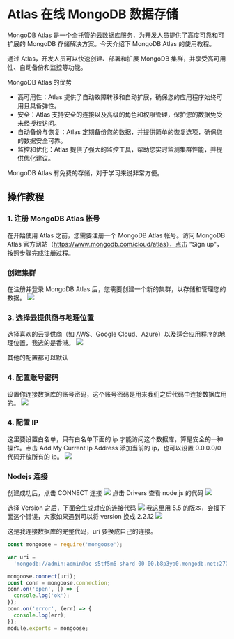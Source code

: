 # Atlas 在线 MongoDB 数据存储

MongoDB Atlas 是一个全托管的云数据库服务，为开发人员提供了高度可靠和可扩展的 MongoDB 存储解决方案。今天介绍下 MongoDB Atlas 的使用教程。

通过 Atlas，开发人员可以快速创建、部署和扩展 MongoDB 集群，并享受高可用性、自动备份和监控等功能。

MongoDB Atlas 的优势

- 高可用性：Atlas 提供了自动故障转移和自动扩展，确保您的应用程序始终可用且具备弹性。
- 安全：Atlas 支持安全的连接以及高级的角色和权限管理，保护您的数据免受未经授权访问。
- 自动备份与恢复：Atlas 定期备份您的数据，并提供简单的恢复选项，确保您的数据安全可靠。
- 监控和优化：Atlas 提供了强大的监控工具，帮助您实时监测集群性能，并提供优化建议。

MongoDB Atlas 有免费的存储，对于学习来说非常方便。

## 操作教程

### 1. 注册 MongoDB Atlas 帐号

在开始使用 Atlas 之前，您需要注册一个 MongoDB Atlas 帐号。访问 MongoDB Atlas 官方网站（https://www.mongodb.com/cloud/atlas），点击 "Sign up"，按照步骤完成注册过程。

### 创建集群

在注册并登录 MongoDB Atlas 后，您需要创建一个新的集群，以存储和管理您的数据。
![](https://assets-1256443293.cos.ap-beijing.myqcloud.com/article/202401031003831.png)

### 3. 选择云提供商与地理位置

选择喜欢的云提供商（如 AWS、Google Cloud、Azure）以及适合应用程序的地理位置，我选的是香港。
![](https://assets-1256443293.cos.ap-beijing.myqcloud.com/article/202401031003824.png)

其他的配置都可以默认

### 4. 配置账号密码

设置你连接数据库的账号密码，这个账号密码是用来我们之后代码中连接数据库用的。
![](https://assets-1256443293.cos.ap-beijing.myqcloud.com/article/202401031003825.png)

### 4. 配置 IP

这里要设置白名单，只有白名单下面的 ip 才能访问这个数据库，算是安全的一种操作。点击 Add My Current Ip Address 添加当前的 ip，也可以设置 0.0.0.0/0 代码开放所有的 ip。
![](https://assets-1256443293.cos.ap-beijing.myqcloud.com/article/202401031003826.png)

### Nodejs 连接

创建成功后，点击 CONNECT 连接
![](https://assets-1256443293.cos.ap-beijing.myqcloud.com/article/202401031003827.png)
点击 Drivers 查看 node.js 的代码
![](https://assets-1256443293.cos.ap-beijing.myqcloud.com/article/202401031003828.png)

选择 Version 之后，下面会生成对应的连接代码
![](https://assets-1256443293.cos.ap-beijing.myqcloud.com/article/202401031003829.png)
我这里用 5.5 的版本，会报下面这个错误，大家如果遇到可以将 version 换成 2.2.12
![](https://assets-1256443293.cos.ap-beijing.myqcloud.com/article/202401031003830.png)

这是我连接数据库的完整代码，uri 要换成自己的连接。

```js
const mongoose = require('mongoose');

var uri =
  'mongodb://admin:admin@ac-s5tf5m6-shard-00-00.b8p3ya0.mongodb.net:27017,ac-s5tf5m6-shard-00-01.b8p3ya0.mongodb.net:27017,ac-s5tf5m6-shard-00-02.b8p3ya0.mongodb.net:27017/?ssl=true&replicaSet=atlas-lcywbk-shard-0&authSource=admin&retryWrites=true&w=majority';

mongoose.connect(uri);
const conn = mongoose.connection;
conn.on('open', () => {
  console.log('ok');
});
conn.on('error', (err) => {
  console.log(err);
});
module.exports = mongoose;
```
